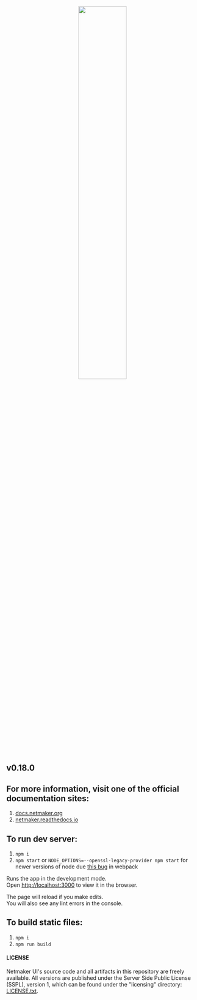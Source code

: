 <p align="center">
  <img style="width:50%;" src="src/netmaker-logo.png"><break/>
</p>

## v0.18.0

## For more information, visit one of the official documentation sites:

1. [docs.netmaker.org](https://docs.netmaker.org)
2. [netmaker.readthedocs.io](https://netmaker.readthedocs.io)

## To run dev server:

1. `npm i`
2. `npm start` or `NODE_OPTIONS=--openssl-legacy-provider npm start` for newer versions of node due [this bug](https://github.com/webpack/webpack/issues/14532) in webpack

Runs the app in the development mode.  
Open [http://localhost:3000](http://localhost:3000) to view it in the browser.

The page will reload if you make edits.  
You will also see any lint errors in the console.

## To build static files:

1. `npm i`
2. `npm run build`

#### LICENSE

Netmaker UI's source code and all artifacts in this repository are freely available. All versions are published under the Server Side Public License (SSPL), version 1, which can be found under the "licensing" directory: [LICENSE.txt](licensing/LICENSE.txt).
